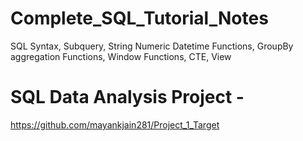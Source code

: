 # Complete_SQL_Tutorial_Notes
SQL Syntax, Subquery, String Numeric Datetime Functions, GroupBy aggregation Functions, Window Functions, CTE, View

# SQL Data Analysis Project -
https://github.com/mayankjain281/Project_1_Target
